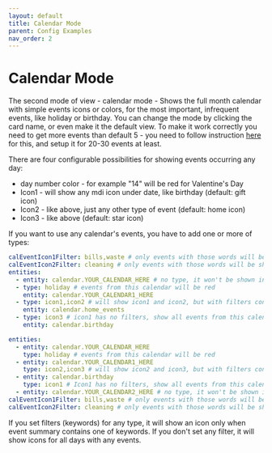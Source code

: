 ```yaml
---
layout: default
title: Calendar Mode
parent: Config Examples
nav_order: 2
---
```


# Calendar Mode

The second mode of view - calendar mode - Shows the full month calendar with simple events icons or colors, for the most important, infrequent events, like holiday or birthday.
You can change the mode by clicking the card name, or even make it the default view.
To make it work correctly you need to get more events than default 5 - you need to follow instruction [here](/quickstart#Show-more-than-5-events) for this, and setup it for 20-30 events at least.

There are four configurable possibilities for showing events occurring any day:

- day number color - for example "14" will be red for Valentine's Day
- Icon1 - will show any mdi icon under date, like birthday (default: gift icon)
- Icon2 - like above, just any other type of event (default: home icon)
- Icon3 - like above (default: star icon)

If you want to use any calendar's events, you have to add one or more of types:

```yaml
calEventIcon1Filter: bills,waste # only events with those words will be shown
calEventIcon2Filter: cleaning # only events with those words will be shown
entities:
  - entity: calendar.YOUR_CALENDAR_HERE # no type, it won't be shown in calendar mode
  - type: holiday # events from this calendar will be red
    entity: calendar.YOUR_CALENDAR1_HERE
  - type: icon1,icon2 # will show icon1 and icon2, but with filters configured above
    entity: calendar.home_events
  - type: icon3 # icon1 has no filters, show all events from this calendar
    entity: calendar.birthday
```

```yaml
entities:
  - entity: calendar.YOUR_CALENDAR_HERE
    type: holiday # events from this calendar will be red
  - entity: calendar.YOUR_CALENDAR1_HERE
    type: icon2,icon3 # will show icon2 and icon3, but with filters configured below
  - entity: calendar.birthday
    type: icon1 # Icon1 has no filters, show all events from this calendar
  - entity: calendar.YOUR_CALENDAR2_HERE # no type, it won't be shown in calendar mode
calEventIcon1Filter: bills,waste # only events with those words will be shown
calEventIcon2Filter: cleaning # only events with those words will be shown
```

If you set filters (keywords) for any type, it will show an icon only when event summary contains one of keywords. If you don't set any filter, it will show icons for all days with any events.
